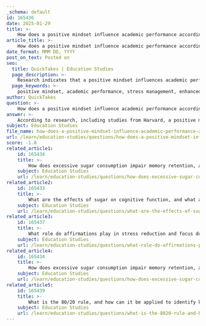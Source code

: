 ```yaml
---
_schema: default
id: 165436
date: 2025-01-29
title: >-
    How does a positive mindset influence academic performance according to Harvard studies?
article_title: >-
    How does a positive mindset influence academic performance according to Harvard studies?
date_format: MMM DD, YYYY
post_on_text: Posted on
seo:
  title: QuickTakes | Education Studies
  page_description: >-
    Research indicates that a positive mindset influences academic performance by improving stress management, focus, problem-solving abilities, motivation, and engagement, as noted in studies from Harvard.
  page_keywords: >-
    positive mindset, academic performance, stress management, enhanced focus, problem-solving abilities, motivation, engagement, Harvard studies, growth mindset, positive affirmations
author: QuickTakes
question: >-
    How does a positive mindset influence academic performance according to Harvard studies?
answer: >-
    According to research, including studies from Harvard, a positive mindset significantly influences academic performance in several ways. Here are the key points:\n\n1. **Stress Management**: A positive mindset helps students manage stress more effectively. When students believe they can succeed, they are less likely to feel overwhelmed by academic pressures. This reduction in stress can lead to better focus and cognitive function, which are crucial for learning and retention.\n\n2. **Enhanced Focus**: Students who maintain a positive outlook are more likely to engage actively with their studies. This engagement is critical because it allows for deeper processing of information, leading to improved understanding and retention of material. For instance, a student who approaches studying with the belief that it will be productive is more likely to concentrate and absorb the information.\n\n3. **Problem-Solving Abilities**: Positive thinking fosters a mindset that is open to challenges and problem-solving. Students who view difficulties as opportunities for growth are more likely to persist through challenges, leading to better academic outcomes. This aligns with the concept of a growth mindset, where individuals believe their abilities can be developed through dedication and hard work.\n\n4. **Motivation and Engagement**: A positive mindset can enhance motivation. When students believe in their capabilities, they are more likely to set goals and strive to achieve them. This intrinsic motivation is essential for academic success, as it drives students to put in the necessary effort and time into their studies.\n\n5. **Use of Positive Affirmations**: Techniques such as positive affirmations can further reinforce a positive mindset. By regularly affirming their abilities and potential, students can cultivate a more optimistic view of their academic journey, which can lead to improved performance.\n\nIn summary, maintaining a positive mindset can lead to better stress management, enhanced focus, improved problem-solving abilities, increased motivation, and the effective use of positive affirmations, all of which contribute to higher academic performance.
subject: Education Studies
file_name: how-does-a-positive-mindset-influence-academic-performance-according-to-harvard-studies.md
url: /learn/education-studies/questions/how-does-a-positive-mindset-influence-academic-performance-according-to-harvard-studies
score: -1.0
related_article1:
    id: 165434
    title: >-
        How does excessive sugar consumption impair memory retention, and what alternatives can improve it?
    subject: Education Studies
    url: /learn/education-studies/questions/how-does-excessive-sugar-consumption-impair-memory-retention-and-what-alternatives-can-improve-it
related_article2:
    id: 165433
    title: >-
        What are the effects of sugar on cognitive function, and what are some brain-boosting alternatives?
    subject: Education Studies
    url: /learn/education-studies/questions/what-are-the-effects-of-sugar-on-cognitive-function-and-what-are-some-brainboosting-alternatives
related_article3:
    id: 165437
    title: >-
        What role do affirmations play in stress reduction and focus during studying?
    subject: Education Studies
    url: /learn/education-studies/questions/what-role-do-affirmations-play-in-stress-reduction-and-focus-during-studying
related_article4:
    id: 165434
    title: >-
        How does excessive sugar consumption impair memory retention, and what alternatives can improve it?
    subject: Education Studies
    url: /learn/education-studies/questions/how-does-excessive-sugar-consumption-impair-memory-retention-and-what-alternatives-can-improve-it
related_article5:
    id: 165439
    title: >-
        What is the 80/20 rule, and how can it be applied to identify key content in studying?
    subject: Education Studies
    url: /learn/education-studies/questions/what-is-the-8020-rule-and-how-can-it-be-applied-to-identify-key-content-in-studying
---
```


&nbsp;
